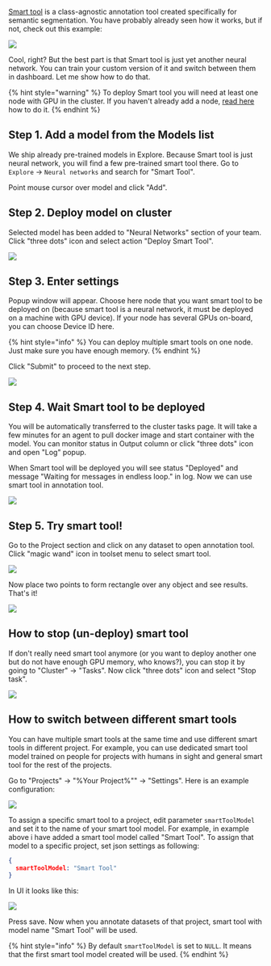 [Smart tool](https://supervisely.com/smart-tool) is a class-agnostic annotation tool created specifically for semantic segmentation. You have probably already seen how it works, but if not, check out this example:

![](smart-tool.gif)

Cool, right? But the best part is that Smart tool is just yet another neural network. You can train your custom version of it and switch between them in dashboard. Let me show how to do that.

{% hint style="warning" %}
To deploy Smart tool you will need at least one node with GPU in the cluster. If you haven't already add a node, [read here](../../../customization/agents/add_delete_node/add_delete_node.md) how to do it.
{% endhint %}

## Step 1. Add a model from the Models list

We ship already pre-trained models in Explore. Because Smart tool is just neural network, you will find a few pre-trained smart tool there. Go to `Explore` → `Neural networks` and search for "Smart Tool".

Point mouse cursor over model and click "Add".

## Step 2. Deploy model on cluster

Selected model has been added to "Neural Networks" section of your team. Click "three dots" icon and select action "Deploy Smart Tool".

![](step2.png)

## Step 3. Enter settings

Popup window will appear. Choose here node that you want smart tool to be deployed on (because smart tool is a neural network, it must be deployed on a machine with GPU device). If your node has several GPUs on-board, you can choose Device ID here.

{% hint style="info" %}
You can deploy multiple smart tools on one node. Just make sure you have enough memory.
{% endhint %}

Click "Submit" to proceed to the next step.

![](step3.png)

## Step 4. Wait Smart tool to be deployed

You will be automatically transferred to the cluster tasks page. It will take a few minutes for an agent to pull docker image and start container with the model. You can monitor status in Output column or click "three dots" icon and open "Log" popup.

When Smart tool will be deployed you will see status "Deployed" and message "Waiting for messages in endless loop." in log. Now we can use smart tool in annotation tool.

![](step4.png)

## Step 5. Try smart tool!

Go to the Project section and click on any dataset to open annotation tool. Click "magic wand" icon in toolset menu to select smart tool.

![](step5.jpg)

Now place two points to form rectangle over any object and see results. That's it!

![](step5-b.jpg)

## How to stop (un-deploy) smart tool

If don't really need smart tool anymore (or you want to deploy another one but do not have enough GPU memory, who knows?), you can stop it by going to "Cluster" → "Tasks". Now click "three dots" icon and select "Stop task".

![](stop.png)

## How to switch between different smart tools

You can have multiple smart tools at the same time and use different smart tools in different project. For example, you can use dedicated smart tool model trained on people for projects with humans in sight and general smart tool for the rest of the projects.

Go to "Projects" → "%Your Project%"" → "Settings". Here is an example configuration:

![](project-settings.png)

To assign a specific smart tool to a project, edit parameter `smartToolModel` and set it to the name of your smart tool model. For example, in example above i have added a smart tool model called "Smart Tool". To assign that model to a specific project, set json settings as following:

```json
{
  smartToolModel: "Smart Tool"
}
```

In UI it looks like this:

![](explicit-smart-tool.png)

Press save. Now when you annotate datasets of that project, smart tool with model name "Smart Tool" will be used.

{% hint style="info" %}
By default `smartToolModel` is set to `NULL`. It means that the first smart tool model created will be used.
{% endhint %}
